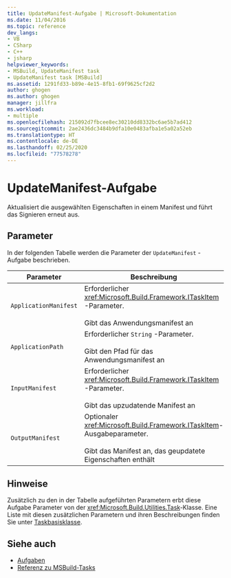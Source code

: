 ```yaml
---
title: UpdateManifest-Aufgabe | Microsoft-Dokumentation
ms.date: 11/04/2016
ms.topic: reference
dev_langs:
- VB
- CSharp
- C++
- jsharp
helpviewer_keywords:
- MSBuild, UpdateManifest task
- UpdateManifest task [MSBuild]
ms.assetid: 1291fd33-b89e-4e15-8fb1-69f9625cf2d2
author: ghogen
ms.author: ghogen
manager: jillfra
ms.workload:
- multiple
ms.openlocfilehash: 215092d7fbcee8ec30210dd8332bc6ae5b7ad412
ms.sourcegitcommit: 2ae2436dc3484b9dfa10e0483afba1e5a02a52eb
ms.translationtype: HT
ms.contentlocale: de-DE
ms.lasthandoff: 02/25/2020
ms.locfileid: "77578278"
---
```

# <a name="updatemanifest-task"></a>UpdateManifest-Aufgabe
Aktualisiert die ausgewählten Eigenschaften in einem Manifest und führt das Signieren erneut aus.

## <a name="parameters"></a>Parameter
 In der folgenden Tabelle werden die Parameter der `UpdateManifest` -Aufgabe beschrieben.

|Parameter|Beschreibung|
|---------------|-----------------|
|`ApplicationManifest`|Erforderlicher <xref:Microsoft.Build.Framework.ITaskItem> -Parameter.<br /><br /> Gibt das Anwendungsmanifest an|
|`ApplicationPath`|Erforderlicher `String` -Parameter.<br /><br /> Gibt den Pfad für das Anwendungsmanifest an|
|`InputManifest`|Erforderlicher <xref:Microsoft.Build.Framework.ITaskItem> -Parameter.<br /><br /> Gibt das upzudatende Manifest an|
|`OutputManifest`|Optionaler <xref:Microsoft.Build.Framework.ITaskItem>-Ausgabeparameter.<br /><br /> Gibt das Manifest an, das geupdatete Eigenschaften enthält|

## <a name="remarks"></a>Hinweise
 Zusätzlich zu den in der Tabelle aufgeführten Parametern erbt diese Aufgabe Parameter von der <xref:Microsoft.Build.Utilities.Task>-Klasse. Eine Liste mit diesen zusätzlichen Parametern und ihren Beschreibungen finden Sie unter [Taskbasisklasse](../msbuild/task-base-class.md).

## <a name="see-also"></a>Siehe auch
- [Aufgaben](../msbuild/msbuild-tasks.md)
- [Referenz zu MSBuild-Tasks](../msbuild/msbuild-task-reference.md)